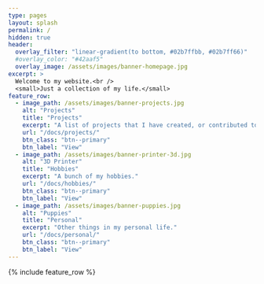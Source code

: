 ```yaml
---
type: pages
layout: splash
permalink: /
hidden: true
header:
  overlay_filter: "linear-gradient(to bottom, #02b7ffbb, #02b7ff66)"
  #overlay_color: "#42aaf5"
  overlay_image: /assets/images/banner-homepage.jpg
excerpt: >
  Welcome to my website.<br />
  <small>Just a collection of my life.</small>
feature_row:
  - image_path: /assets/images/banner-projects.jpg
    alt: "Projects"
    title: "Projects"
    excerpt: "A list of projects that I have created, or contributed to."
    url: "/docs/projects/"
    btn_class: "btn--primary"
    btn_label: "View"
  - image_path: /assets/images/banner-printer-3d.jpg
    alt: "3D Printer"
    title: "Hobbies"
    excerpt: "A bunch of my hobbies."
    url: "/docs/hobbies/"
    btn_class: "btn--primary"
    btn_label: "View"
  - image_path: /assets/images/banner-puppies.jpg
    alt: "Puppies"
    title: "Personal"
    excerpt: "Other things in my personal life."
    url: "/docs/personal/"
    btn_class: "btn--primary"
    btn_label: "View"      
---
```


{% include feature_row %}